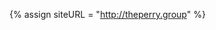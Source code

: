 {% assign siteURL = "http://theperry.group" %}<script type="application/ld+json">
{
  "@context": "http://schema.org",
  "@type": "Organization",
  "name": "{{ site.title }}",
  "logo": {
    "@type": "ImageObject",
    "url": "{{ siteURL }}/assets/defaults/logos/logo.png"
  },
  "url": "{{ siteURL }}",
  "sameAs": [
    "https://www.facebook.com/{{ site.facebook }}",
    "https://instagram.com/{{ site.instagram }}",
    "https://www.twitter.com/{{ site.twitter }}"
  ]
}
</script>
